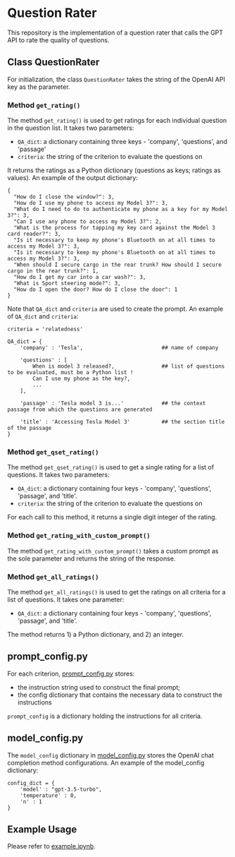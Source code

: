 # Question Rater

This repository is the implementation of a question rater that calls the GPT API to rate the quality of questions.



## Class **QuestionRater**

For initialization, the class `QuestionRater` takes the string of the OpenAI API key as the parameter.

### Method `get_rating()`

The method `get_rating()` is used to get ratings for each individual question in the question list. It takes two parameters:

- `QA_dict`: a dictionary containing three keys - 'company', 'questions', and 'passage'
- `criteria`: the string of the criterion to evaluate the questions on

It returns the ratings as a Python dictionary (questions as keys; ratings as values). An example of the output dictionary:
```
{
  "How do I close the window?": 3,
  "How do I use my phone to access my Model 3?": 3,
  "What do I need to do to authenticate my phone as a key for my Model 3?": 3,
  "Can I use any phone to access my Model 3?": 2,
  "What is the process for tapping my key card against the Model 3 card reader?": 3,
  "Is it necessary to keep my phone's Bluetooth on at all times to access my Model 3?": 3,
  "Is it necessary to keep my phone's Bluetooth on at all times to access my Model 3?": 3,
  "When should I secure cargo in the rear trunk? How should I secure cargo in the rear trunk?": 1,
  "How do I get my car into a car wash?": 3,
  "What is Sport steering mode?": 3,
  "How do I open the door? How do I close the door": 1
}
```
Note that `QA_dict` and `criteria` are used to create the prompt. An example of `QA_dict` and `criteria`:

```
criteria = 'relatedness'

QA_dict = {
    'company' : 'Tesla',                         ## name of company

    'questions' : [
        When is model 3 released?,               ## list of questions to be evaluated, must be a Python list !
        Can I use my phone as the key?,
        ...
    ],

    'passage' : 'Tesla model 3 is...'            ## the context passage from which the questions are generated

    'title' : 'Accessing Tesla Model 3'          ## the section title of the passage
}
```

### Method `get_qset_rating()`

The method `get_qset_rating()` is used to get a single rating for a list of questions. It takes two parameters:

- `QA_dict`: a dictionary containing four keys - 'company', 'questions', 'passage', and 'title'.
- `criteria`: the string of the criterion to evaluate the questions on

For each call to this method, it returns a single digit integer of the rating.

### Method `get_rating_with_custom_prompt()`

The method `get_rating_with_custom_prompt()` takes a custom prompt as the sole parameter and returns the string of the response.

### Method `get_all_ratings()`

The method `get_all_ratings()` is used to get the ratings on all criteria for a list of questions. It takes one parameter:

- `QA_dict`: a dictionary containing four keys - 'company', 'questions', 'passage', and 'title'.

The method returns 1) a Python dictionary, and 2) an integer.

## prompt_config.py

For each criterion, [prompt_config.py](prompt_config.py) stores:
- the instruction string used to construct the final prompt;
- the config dictionary that contains the necessary data to construct the instructions

`prompt_config` is a dictionary holding the instructions for all criteria.

## model_config.py

The `model_config` dictionary in [model_config.py](model_config.py) stores the OpenAI chat completion method configurations. An example of the model_config dictionary:

```config
config_dict = {
    'model' : "gpt-3.5-turbo",
    'temperature' : 0,
    'n' : 1
}
```

## Example Usage

Please refer to [example.ipynb](example.ipynb).
